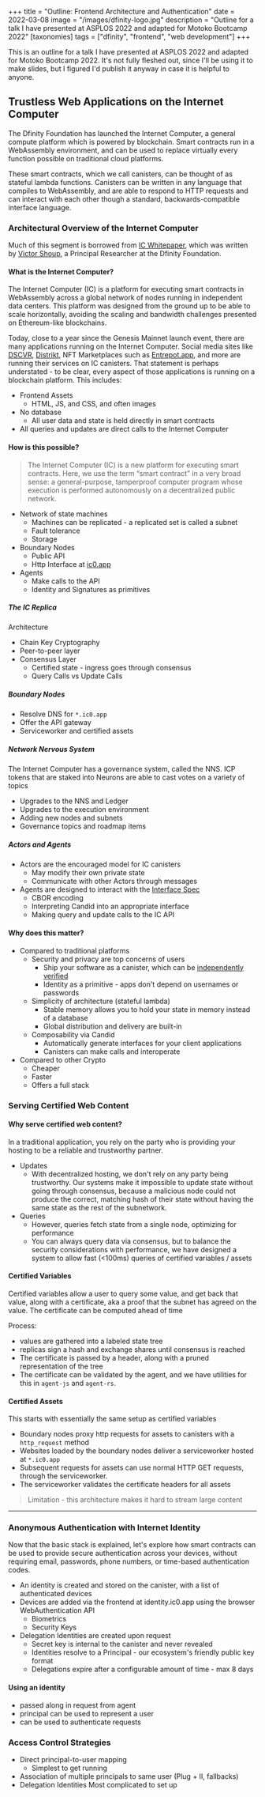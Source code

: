 +++
title = "Outline: Frontend Architecture and Authentication"
date = 2022-03-08
image = "/images/dfinity-logo.jpg"
description = "Outline for a talk I have presented at ASPLOS 2022 and adapted for Motoko Bootcamp 2022"
[taxonomies]
tags = ["dfinity", "frontend", "web development"]
+++

This is an outline for a talk I have presented at ASPLOS 2022 and adapted for Motoko Bootcamp 2022. It's not fully fleshed out, since I'll be using it to make slides, but I figured I'd publish it anyway in case it is helpful to anyone.

## Trustless Web Applications on the Internet Computer

The Dfinity Foundation has launched the Internet Computer, a general compute platform which is powered by blockchain. Smart contracts run in a WebAssembly environment, and can be used to replace virtually every function possible on traditional cloud platforms.

These smart contracts, which we call canisters, can be thought of as stateful lambda functions. Canisters can be written in any language that compiles to WebAssembly, and are able to respond to HTTP requests and can interact with each other though a standard, backwards-compatible interface language.

### Architectural Overview of the Internet Computer

Much of this segment is borrowed from [IC Whitepaper](https://dfinity.org/whitepaper.pdf), which was written by [Victor Shoup](https://www.shoup.net/), a Principal Researcher at the Dfinity Foundation.

#### What is the Internet Computer?

The Internet Computer (IC) is a platform for executing smart contracts in WebAssembly across a global network of nodes running in independent data centers. This platform was designed from the ground up to be able to scale horizontally, avoiding the scaling and bandwidth challenges presented on Ethereum-like blockchains.

Today, close to a year since the Genesis Mainnet launch event, there are many applications running on the Internet Computer. Social media sites like [DSCVR](https://dscvr.one), [Distrikt](https://distrikt.app), NFT Marketplaces such as [Entrepot.app](https://entrepot.app), and more are running their services on IC canisters. That statement is perhaps understated - to be clear, every aspect of those applications is running on a blockchain platform. This includes:

- Frontend Assets
  - HTML, JS, and CSS, and often images
- No database
  - All user data and state is held directly in smart contracts
- All queries and updates are direct calls to the Internet Computer

#### How is this possible?

> The Internet Computer (IC) is a new platform for executing smart contracts. Here, we use the term “smart contract” in a very broad sense: a general-purpose, tamperproof computer program whose execution is performed autonomously on a decentralized
> public network.

- Network of state machines
  - Machines can be replicated - a replicated set is called a subnet
  - Fault tolerance
  - Storage
- Boundary Nodes
  - Public API
  - Http Interface at [ic0.app](https://ic0.app)
- Agents
  - Make calls to the API
  - Identity and Signatures as primitives

##### The IC Replica

Architecture

- Chain Key Cryptography
- Peer-to-peer layer
- Consensus Layer
  - Certified state - ingress goes through consensus
  - Query Calls vs Update Calls

##### Boundary Nodes

- Resolve DNS for `*.ic0.app`
- Offer the API gateway
- Serviceworker and certified assets

##### Network Nervous System

The Internet Computer has a governance system, called the NNS. ICP tokens that are staked into Neurons are able to cast votes on a variety of topics

- Upgrades to the NNS and Ledger
- Upgrades to the execution environment
- Adding new nodes and subnets
- Governance topics and roadmap items

##### Actors and Agents

- Actors are the encouraged model for IC canisters
  - May modify their own private state
  - Communicate with other Actors through messages
- Agents are designed to interact with the [Interface Spec](https://smartcontracts.org/docs/interface-spec/index.html)
  - CBOR encoding
  - Interpreting Candid into an appropriate interface
  - Making query and update calls to the IC API

#### Why does this matter?

- Compared to traditional platforms
  - Security and privacy are top concerns of users
    - Ship your software as a canister, which can be [independently verified](https://covercode.ooo/)
    - Identity as a primitive - apps don't depend on usernames or passwords
  - Simplicity of architecture (stateful lambda)
    - Stable memory allows you to hold your state in memory instead of a database
    - Global distribution and delivery are built-in
  - Composability via Candid
    - Automatically generate interfaces for your client applications
    - Canisters can make calls and interoperate
- Compared to other Crypto
  - Cheaper
  - Faster
  - Offers a full stack

### Serving Certified Web Content

#### Why serve certified web content?

In a traditional application, you rely on the party who is providing your hosting to be a reliable and trustworthy partner.

- Updates
  - With decentralized hosting, we don't rely on any party being trustworthy. Our systems make it impossible to update state without going through consensus, because a malicious node could not produce the correct, matching hash of their state without having the same state as the rest of the subnetwork.
- Queries
  - However, queries fetch state from a single node, optimizing for performance
  - You can always query data via consensus, but to balance the security considerations with performance, we have designed a system to allow fast (<100ms) queries of certified variables / assets

#### Certified Variables

Certified variables allow a user to query some value, and get back that value, along with a certificate, aka a proof that the subnet has agreed on the value. The certificate can be computed ahead of time

Process:

- values are gathered into a labeled state tree
- replicas sign a hash and exchange shares until consensus is reached
- The certificate is passed by a header, along with a pruned representation of the tree
- The certificate can be validated by the agent, and we have utilities for this in `agent-js` and `agent-rs`.

#### Certified Assets

This starts with essentially the same setup as certified variables

- Boundary nodes proxy http requests for assets to canisters with a `http_request` method
- Websites loaded by the boundary nodes deliver a serviceworker hosted at `*.ic0.app`
- Subsequent requests for assets can use normal HTTP GET requests, through the serviceworker.
- The serviceworker validates the certificate headers for all assets

> Limitation - this architecture makes it hard to stream large content

---

### Anonymous Authentication with Internet Identity

Now that the basic stack is explained, let's explore how smart contracts can be used to provide secure authentication across your devices, without requiring email, passwords, phone numbers, or time-based authentication codes.

- An identity is created and stored on the canister, with a list of authenticated devices
- Devices are added via the frontend at identity.ic0.app using the browser WebAuthentication API
  - Biometrics
  - Security Keys
- Delegation Identities are created upon request
  - Secret key is internal to the canister and never revealed
  - Identities resolve to a Principal - our ecosystem's friendly public key format
  - Delegations expire after a configurable amount of time - max 8 days

#### Using an identity

- passed along in request from agent
- principal can be used to represent a user
- can be used to authenticate requests

### Access Control Strategies

- Direct principal-to-user mapping
  - Simplest to get running
- Association of multiple principals to same user (Plug + II, fallbacks)
- Delegation Identities
  Most complicated to set up
